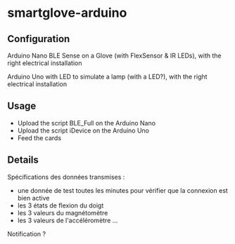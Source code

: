 # smartglove-arduino

## Configuration

Arduino Nano BLE Sense on a Glove (with FlexSensor & IR LEDs), with the right electrical installation

Arduino Uno with LED to simulate a lamp (with a LED?), with the right electrical installation

## Usage

- Upload the script BLE_Full on the Arduino Nano
- Upload the script iDevice on the Arduino Uno
- Feed the cards

## Details

Spécifications des données transmises :
- une donnée de test toutes les minutes pour vérifier que la connexion est bien active
- les 3 états de flexion du doigt
- les 3 valeurs du magnétomètre
- les 3 valeurs de l'accéléromètre
...

Notification ?

